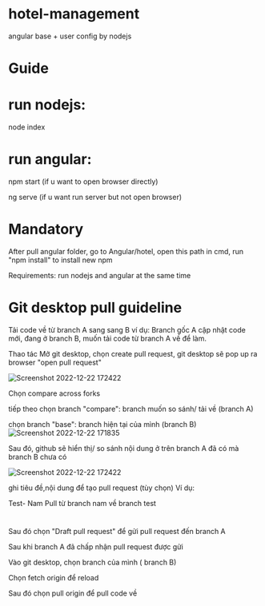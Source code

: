 # hotel-management
angular base + user config by nodejs

# Guide #
run nodejs:
=============
node index

run angular: 
=============
npm start (if u want to open browser directly)

ng serve (if u want run server but not open browser)
             
# Mandatory #
After pull angular folder, go to Angular/hotel, open this path in cmd, run "npm install" to install new npm

Requirements: run nodejs and angular at the same time

# Git desktop pull guideline #
Tải code về từ branch A sang sang B
ví dụ: 
Branch gốc A cập nhật code mới, đang ở branch B, muốn tải code từ branch A về để làm.

Thao tác
Mở git desktop, chọn create pull request, git desktop sẽ pop up ra browser "open pull request" 


![Screenshot 2022-12-22 172422](https://user-images.githubusercontent.com/75104291/209114303-7f4c5108-eac3-4900-90bd-b840c74aa879.jpg)



Chọn compare across forks

tiếp theo chọn branch "compare": branch muốn so sánh/ tải về (branch A)

chọn branch "base": branch hiện tại của mình (branch B)![Screenshot 2022-12-22 171835](https://user-images.githubusercontent.com/75104291/209113730-ac6bbfcd-ce59-49f1-b86c-d1d2a05eb73c.jpg)

Sau đó, github sẽ hiển thị/ so sánh nội dung ở trên branch A đã có mà branch B chưa có


![Screenshot 2022-12-22 172422](https://user-images.githubusercontent.com/75104291/209114550-e32d8a02-14ac-4e06-a4a8-b473d4a89fb5.jpg)

ghi tiêu đề,nội dung để tạo pull request (tùy chọn)
Ví dụ: 

Test- Nam
Pull từ branch nam về branch test

# #

Sau đó chọn "Draft pull request" để gửi pull request đến branch A


Sau khi branch A đã chấp nhận pull request được gửi

Vào git desktop, chọn branch của mình ( branch B)

Chọn fetch origin để reload

Sau đó chọn pull origin để pull code về




